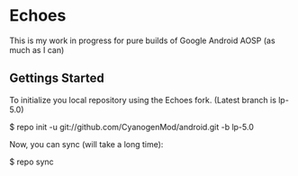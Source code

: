 Echoes
======
This is my work in progress for pure builds of Google Android AOSP (as much as I can)


Gettings Started
----------------

To initialize you local repository using the Echoes fork. (Latest branch is lp-5.0)

$ repo init -u git://github.com/CyanogenMod/android.git -b lp-5.0

Now, you can sync (will take a long time):

$ repo sync

